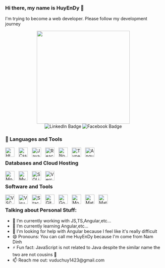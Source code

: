### Hi there, my name is HuyEnDy 👋
I'm trying to become a web developer. Please follow my development journey

<div id="header" align="center">
<img src="https://media.giphy.com/media/v1.Y2lkPTc5MGI3NjExMDh6Nm4xeDhqY28yOTV0NmdveW1odXV2MjN0eW9kOGlnZGMwaGx4dyZlcD12MV9pbnRlcm5hbF9naWZfYnlfaWQmY3Q9Zw/QDjpIL6oNCVZ4qzGs7/giphy.gif" width="300"/>
</div>

<div id="badges" align="center">
  <img src="https://img.shields.io/badge/linkedin-blue?style=for-the-badge&logo=linkedin&link=https%3A%2F%2Fwww.linkedin.com%2Fin%2Fhuy-v%25C5%25A9-%25C4%2591%25E1%25BB%25A9c-2b25142ba%2F
" alt="LinkedIn Badge"/>
  <img src="https://img.shields.io/badge/Facebook-blue?style=for-the-badge&logo=facebook&link=https%3A%2F%2Fwww.facebook.com%2Fhuylu2804 " alt="Facebook Badge"/>
</div>


### 🧰 Languages and Tools
<img align="left" alt="Html" width="30px" style="padding-right:10px;"  src="https://cdn.jsdelivr.net/gh/devicons/devicon@latest/icons/html5/html5-original.svg" />

<img align="left" alt="Css" width="30px" style="padding-right:10px;"  src="https://cdn.jsdelivr.net/gh/devicons/devicon@latest/icons/css3/css3-original.svg" />

<img align="left" alt="Javascript" width="30px" style="padding-right:10px;"  src="https://cdn.jsdelivr.net/gh/devicons/devicon@latest/icons/javascript/javascript-original.svg" />
          
<img align="left" alt="ReactJs" width="30px" style="padding-right:10px;"  src="https://cdn.jsdelivr.net/gh/devicons/devicon@latest/icons/react/react-original.svg" />
                      
          
<img align="left" alt="NodeJS" width="30px" style="padding-right:10px;"  src="https://cdn.jsdelivr.net/gh/devicons/devicon@latest/icons/nodejs/nodejs-original-wordmark.svg" />
          

<img align="left" alt="TypeScript" width="30px" style="padding-right:10px;" src="https://cdn.jsdelivr.net/gh/devicons/devicon/icons/typescript/typescript-plain.svg" />
          

<img align="left" alt="Angular" width="30px" style="padding-right:10px;"  src="https://cdn.jsdelivr.net/gh/devicons/devicon@latest/icons/angular/angular-original.svg" />
          

<br/>

### Databases and Cloud Hosting
<img align="left" alt="MongoDb" width="30px" style="padding-right:10px;"  src="https://cdn.jsdelivr.net/gh/devicons/devicon@latest/icons/mongodb/mongodb-original-wordmark.svg" />


<img 
align="left" alt="MySQL" width="30px" style="padding-right:10px;" src="https://cdn.jsdelivr.net/gh/devicons/devicon@latest/icons/mysql/mysql-original-wordmark.svg" />

<img align="left" alt="SQLite" width="30px" style="padding-right:10px;" src="https://cdn.jsdelivr.net/gh/devicons/devicon@latest/icons/sqlite/sqlite-original.svg" />


<img align="left" alt="Vercel" width="30px" style="padding-right:10px;"  src="https://cdn.jsdelivr.net/gh/devicons/devicon@latest/icons/vercel/vercel-original-wordmark.svg" />
          
          
          

<br/>

### Software and Tools

<img align="left" alt="VSCode" width="30px" style="padding-right:10px" src="https://cdn.jsdelivr.net/gh/devicons/devicon@latest/icons/vscode/vscode-original.svg" />

<img align="left" alt="VisualStudio" width="30px" style="padding-right:10px;" src="https://cdn.jsdelivr.net/gh/devicons/devicon@latest/icons/visualstudio/visualstudio-original.svg" />


<img align="left" alt="StackOverFlow" width="30px" style="padding-right:10px;" src="https://cdn.jsdelivr.net/gh/devicons/devicon@latest/icons/stackoverflow/stackoverflow-original-wordmark.svg" />
          
          
<img align="left" alt="Github" width="30px" style="padding-right:10px;" src="https://cdn.jsdelivr.net/gh/devicons/devicon@latest/icons/github/github-original.svg" />


<img align="left" alt="Google" width="30px" style="padding-right:10px;" src="https://cdn.jsdelivr.net/gh/devicons/devicon@latest/icons/google/google-original-wordmark.svg" />
          
<img align="left" alt="Mongoose" width="30px" style="padding-right:10px;" src="https://cdn.jsdelivr.net/gh/devicons/devicon@latest/icons/mongoose/mongoose-original-wordmark.svg" />

<img align="left" alt="Material UI" width="30px" style="padding-right:10px;" src="https://cdn.jsdelivr.net/gh/devicons/devicon@latest/icons/materialui/materialui-original.svg" />
          
<img 
align="left" alt="Material UI" width="30px" style="padding-right:10px;" src="https://cdn.jsdelivr.net/gh/devicons/devicon@latest/icons/tailwindcss/tailwindcss-original.svg" />
          
          
          
          

<br/>

### Talking about Personal Stuff:
<ul id="listLanguage">

<li >
    🔭 I’m currently working with JS,TS,Angular,etc... 
</li>

<li>
    🌱 I’m currently learning Angular,etc...
</li>

<li>
    🤔 I'm looking for help with Angular because I feel like it's really difficult 
</li>

<li>
    😄 Pronouns: You can call me HuyEnDy because I'm come from Nam Dinh
</li>

<li>
    ⚡ Fun fact: JavaScript is not related to Java despite the similar name the two are not cousins 🤣
</li>
<li>
    📫 Reach me out: vuduchuy1423@gmail.com
</li>
<ul>

